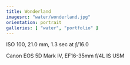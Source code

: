 ```yaml
---
title: Wonderland
imagesrc: "water/wonderland.jpg"
orientation: portrait
galleries: [ "water", "portfolio" ]
---
```


ISO 100, 21.0 mm, 1.3 sec at ƒ/16.0

Canon EOS 5D Mark IV, EF16-35mm f/4L IS USM
